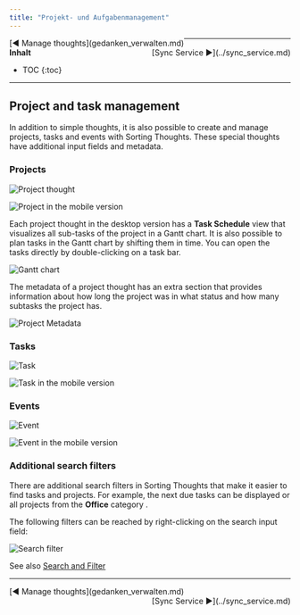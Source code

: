 ```yaml
---
title: "Projekt- und Aufgabenmanagement"
---
```


<div class="pageNavigation">
<div style="float:left;">
   [◀️ Manage thoughts](gedanken_verwalten.md)
</div>
<div style="float:right;">
  [Sync Service ▶️](../sync_service.md)
</div>
</div>

---------------
__Inhalt__
* TOC
{:toc}
---------------

## Project and task management

In addition to simple thoughts, it is also possible to create and manage projects, tasks and events with Sorting Thoughts. These special thoughts have additional input fields and metadata.

### Projects

![Project thought](../assets/images/projekt-gedanke.png)

![Project in the mobile version](../assets/images/ProjectView_en.png)

Each project thought in the desktop version has a **Task Schedule** view that visualizes all sub-tasks of the project in a Gantt chart. It is also possible to plan tasks in the Gantt chart by shifting them in time. You can open the tasks directly by double-clicking on a task bar.

![Gantt chart](../assets/images/gantt-chart.png)

The metadata of a project thought has an extra section that provides information about how long the project was in what status and how many subtasks the project has.

![Project Metadata](../assets/images/projekt-metadata.png)

### Tasks

![Task](../assets/images/aufgabe.png)

![Task in the mobile version](../assets/images/TaskView_en.png)

### Events

![Event](../assets/images/ereignis.png)

![Event in the mobile version](../assets/images/EventView_en.png)

### Additional search filters

There are additional search filters in Sorting Thoughts that make it easier to find tasks and projects. For example, the next due tasks can be displayed or all projects from the **Office** category .

The following filters can be reached by right-clicking on the search input field:

![Search filter](../assets/images/such-filter.png)

See also [Search and Filter](./gedanken_verwalten_desktop.html#filter)

---------------

<div class="pageNavigation">
<div style="float:left;">
   [◀️ Manage thoughts](gedanken_verwalten.md)
</div>
<div style="float:right;">
  [Sync Service ▶️](../sync_service.md)
</div>
</div>
